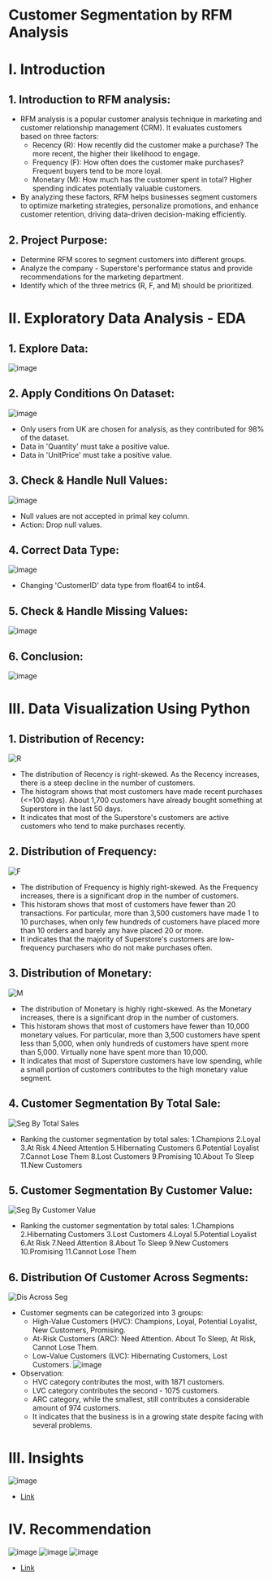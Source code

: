 # Customer Segmentation by RFM Analysis
# I. Introduction
## 1. Introduction to RFM analysis:
- RFM analysis is a popular customer analysis technique in marketing and customer relationship management (CRM). It evaluates customers based on three factors:
  - Recency (R): How recently did the customer make a purchase? The more recent, the higher their likelihood to engage.
  - Frequency (F): How often does the customer make purchases? Frequent buyers tend to be more loyal.
  - Monetary (M): How much has the customer spent in total? Higher spending indicates potentially valuable customers.
- By analyzing these factors, RFM helps businesses segment customers to optimize marketing strategies, personalize promotions, and enhance customer retention, driving data-driven decision-making efficiently.
## 2. Project Purpose:
- Determine RFM scores to segment customers into different groups.
- Analyze the company - Superstore's performance status and provide recommendations for the marketing department.
- Identify which of the three metrics (R, F, and M) should be prioritized.
# II. Exploratory Data Analysis - EDA
## 1. Explore Data:
  ![image](https://github.com/user-attachments/assets/54a4778d-0d4d-48e2-8538-e6825ec7ce75)
## 2. Apply Conditions On Dataset:
  ![image](https://github.com/user-attachments/assets/c4a121b5-9151-4528-ade6-372f4fdc225f)
  - Only users from UK are chosen for analysis, as they contributed for 98% of the dataset.
  - Data in 'Quantity' must take a positive value.
  - Data in 'UnitPrice' must take a positive value.
## 3. Check & Handle Null Values:
  ![image](https://github.com/user-attachments/assets/2987ea5a-590c-4686-9ad4-e011c08175db)
  - Null values are not accepted in primal key column.
  - Action: Drop null values.
## 4. Correct Data Type:
  ![image](https://github.com/user-attachments/assets/61355ad5-2c73-4d4d-8831-2360d590cac7)
  - Changing 'CustomerID' data type from float64 to int64.
## 5. Check & Handle Missing Values:
  ![image](https://github.com/user-attachments/assets/429ff302-27d3-438e-afc5-469af086d717)
## 6. Conclusion:
  ![image](https://github.com/user-attachments/assets/d3dc0a10-16c6-480c-b454-8ad748bad0d9)
# III. Data Visualization Using Python
## 1. Distribution of Recency:
   ![R](https://github.com/user-attachments/assets/d0ef484f-d93a-4faa-9ace-7d896f27db30)
   - The distribution of Recency is right-skewed. As the Recency increases, there is a steep decline in the number of customers.
   - The histogram shows that most customers have made recent purchases (<=100 days). About 1,700 customers have already bought something at Superstore in the last 50 days.
   - It indicates that most of the Superstore's customers are active customers who tend to make purchases recently.
## 2. Distribution of Frequency:
  ![F](https://github.com/user-attachments/assets/29d3405a-cee8-40f5-82ae-8a4164a705ce)
  - The distribution of Frequency is highly right-skewed. As the Frequency increases, there is a significant drop in the number of customers.
  - This historam shows that most of customers have fewer than 20 transactions. For particular, more than 3,500 customers have made 1 to 10 purchases, when only few hundreds of customers have placed more than 10 orders and barely any have placed 20 or more.
  - It indicates that the majority of Superstore's customers are low-frequency purchasers who do not make purchases often.
## 3. Distribution of Monetary:
  ![M](https://github.com/user-attachments/assets/fdde9212-e3da-4c89-81b6-4f470ca2d5e5)
  - The distribution of Monetary is highly right-skewed. As the Monetary increases, there is a significant drop in the number of customers.
  - This historam shows that most of customers have fewer than 10,000 monetary values. For particular, more than 3,500 customers have spent less than 5,000, when only hundreds of customers have spent more than 5,000. Virtually none have spent more than 10,000.
  - It indicates that most of Superstore customers have low spending, while a small portion of customers contributes to the high monetary value segment.
## 4. Customer Segmentation By Total Sale:
  ![Seg By Total Sales](https://github.com/user-attachments/assets/4b4e03e5-1db3-4cee-885e-77c9a15122c6)
  - Ranking the customer segmentation by total sales:
    1.Champions
    2.Loyal
    3.At Risk
    4.Need Attention
    5.Hibernating Customers
    6.Potential Loyalist
    7.Cannot Lose Them
    8.Lost Customers
    9.Promising
    10.About To Sleep
    11.New Customers
## 5. Customer Segmentation By Customer Value:
  ![Seg By Customer Value](https://github.com/user-attachments/assets/be74fc49-d574-42b4-871a-79db099811fd)
  - Ranking the customer segmentation by total sales:
    1.Champions
    2.Hibernating Customers
    3.Lost Customers
    4.Loyal
    5.Potential Loyalist
    6.At Risk
    7.Need Attention
    8.About To Sleep
    9.New Customers
    10.Promising
    11.Cannot Lose Them
## 6. Distribution Of Customer Across Segments:
  ![Dis Across Seg](https://github.com/user-attachments/assets/425b6680-07d3-4548-b7a8-d35ea5831840)
  - Customer segments can be categorized into 3 groups:
    - High-Value Customers (HVC): Champions, Loyal, Potential Loyalist, New Customers, Promising.
    - At-Risk Customers (ARC): Need Attention. About To Sleep, At Risk, Cannot Lose Them.
    - Low-Value Customers (LVC): Hibernating Customers, Lost Customers.
  ![image](https://github.com/user-attachments/assets/dbc6a3f0-87e4-447a-9c40-b96edddd0a14)
  - Observation:
    - HVC category contributes the most, with 1871 customers.
    - LVC category contributes the second - 1075 customers.
    - ARC category, while the smallest, still contributes a considerable amount of 974 customers.
    - It indicates that the business is in a growing state despite facing with several problems.
  # III. Insights
  ![image](https://github.com/user-attachments/assets/a3ee9c85-adf9-4ba4-a79d-4e6aad470888)
  - [Link](https://docs.google.com/spreadsheets/d/1MBt3b48lT-RzD44xsbMsgwtVO-JmIJjU/edit?usp=sharing&ouid=107825711284033293753&rtpof=true&sd=true)  
  # IV. Recommendation
  ![image](https://github.com/user-attachments/assets/92dfe72f-e37a-480e-9b63-8b4bd6fb47bb)
  ![image](https://github.com/user-attachments/assets/46e756d9-7165-4708-9b25-8d02b35f0feb)
  ![image](https://github.com/user-attachments/assets/f0130773-8e9b-4546-80c7-1534e9cafc9a)
  - [Link](https://docs.google.com/spreadsheets/d/1MBt3b48lT-RzD44xsbMsgwtVO-JmIJjU/edit?usp=sharing&ouid=107825711284033293753&rtpof=true&sd=true)

    








